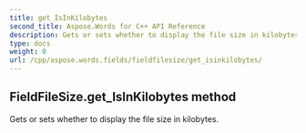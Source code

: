 ```yaml
---
title: get_IsInKilobytes
second_title: Aspose.Words for C++ API Reference
description: Gets or sets whether to display the file size in kilobytes. 
type: docs
weight: 0
url: /cpp/aspose.words.fields/fieldfilesize/get_isinkilobytes/
---
```

## FieldFileSize.get_IsInKilobytes method


Gets or sets whether to display the file size in kilobytes.

